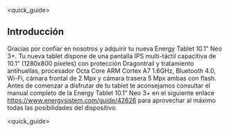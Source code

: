 <quick_guide>
## Introducción

Gracias por confiar en nosotros y adquirir tu nueva Energy Tablet 10.1” Neo 3+. Tu nueva tablet dispone de una pantalla IPS multi-táctil capacitiva de 10.1” (1280x800 píxeles) con protección Dragontrail y tratamiento antihuellas, procesador Octa Core ARM Cortex A7 1.6GHz, Bluetooth 4.0, Wi-Fi, cámara frontal de 2 Mpx y cámara trasera 5 Mpx ambas con flash.
Antes de comenzar a disfrutar de tu tablet te aconsejamos consultar el manual completo de la Energy Tablet 10.1” Neo 3+ en el siguiente enlace https://www.energysistem.com/guide/42626 para aprovechar al máximo todas las posibilidades del dispositivo.

<quick_guide>



